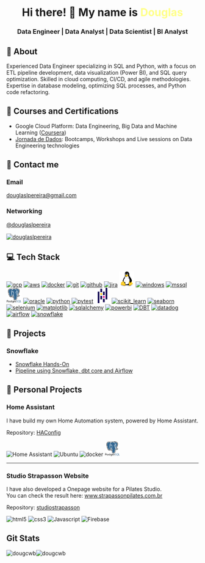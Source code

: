 <h1 align="center"> Hi there! 👋 My name is <span style="color:#FF8">Douglas</h1>
<h3 align="center">Data Engineer | Data Analyst | Data Scientist | BI Analyst</h3>

<!--
<a href="https://github.com/ryo-ma/github-profile-trophy"><h2>🏆 Github Profile Trophy</h2></a>
<p align="left">
 <a href="https://github.com/ryo-ma/github-profile-trophy"><img src="https://github-profile-trophy.vercel.app/?username=dougcwb&theme=onedark&no-frame=true" alt="dougcwb" /></a> </p>
<img alt="Static Badge" src="https://img.shields.io/badge/Experience-15%20years-red">
-->
<h2>💬 About</h2>
<p align="left">
    Experienced Data Engineer specializing in SQL and Python, with a focus on ETL pipeline development, 
    data visualization (Power BI), and SQL query optimization. 
    Skilled in cloud computing, CI/CD, and agile methodologies. 
    Expertise in database modeling, optimizing SQL processes, and Python code refactoring.
</p>

<h2>🌱 Courses and Certifications</h2>
<ul>
    <li>Google Cloud Platform: Data Engineering, Big Data and Machine Learning (<a href="https://www.coursera.org/account/accomplishments/specialization/ESBWG2R2C7XZ" target="_blank">Coursera</a>)</li>
<li>
    <a href="https://suajornadadedados.com.br/" target="_blank">Jornada de Dados</a>: Bootcamps, Workshops and Live sessions on Data Engineering technologies
</li>
</ul>

<h2>📧 Contact me</h2>
<h3 align="left">Email</h3>
<p align="left">
    <a href="mailto:douglaslpereira@gmail.com">douglaslpereira@gmail.com</a>
</p>

<h3 align="left">Networking</h3>
<p align="left">
    <a href="https://linkedin.com/in/douglaslpereira" target="_blank" title="MY LINKEDIN">@douglaslpereira</a></p>
<p align="left">
    <a href="https://linkedin.com/in/douglaslpereira" target="_blank" title="LINKEDIN"><img align="center" src="https://www.svgrepo.com/show/452047/linkedin-1.svg" alt="douglaslpereira" height="40" /></a>
</p>

<h2>💻 Tech Stack</h2>
<p align="left">
    <a href="https://cloud.google.com/" target="_blank" title="GCP"><img src="https://www.svgrepo.com/show/448223/gcp.svg" alt="gcp" height="40"/></a>
    <a href="https://aws.amazon.com" target="_blank" title="AWS"> <img src="https://www.svgrepo.com/show/448266/aws.svg" alt="aws" height="40"/></a>
    <a href="https://www.docker.com/" target="_blank" title="DOCKER"> <img src="https://www.svgrepo.com/show/303231/docker-logo.svg" alt="docker" height="40"/></a>
    <a href="https://git-scm.com/" target="_blank" title="GIT"> <img src="https://www.svgrepo.com/show/452210/git.svg" alt="git" height="40"/></a>
    <a href="https://github.com/dougcwb?tab=repositories" target="_blank" title="MY GITHUB"> <img src="https://www.svgrepo.com/show/512317/github-142.svg" alt="github" height="40"/></a>
    <a href="https://www.atlassian.com/br/software/jira" target="_blank" title="JIRA"> <img src="https://www.svgrepo.com/show/353935/jira.svg" alt="jira" height="40"/></a>
    <a href="https://www.linux.org/" target="_blank" title="LINUX"> <img src="https://raw.githubusercontent.com/devicons/devicon/master/icons/linux/linux-original.svg" alt="linux" height="40"/></a>
    <a href="https://www.microsoft.com/pt-br/windows-server/" target="_blank" title="WINDOWS"> <img src="https://www.svgrepo.com/show/382713/windows-applications.svg" alt="windows" height="40"/></a>
    <a href="https://www.microsoft.com/en-us/sql-server" target="_blank" title="SQL SERVER"> <img src="https://www.svgrepo.com/show/303229/microsoft-sql-server-logo.svg" alt="mssql" height="40"/></a>
    <a href="https://www.postgresql.org" target="_blank" title="POSTGRES"> <img src="https://raw.githubusercontent.com/devicons/devicon/master/icons/postgresql/postgresql-original-wordmark.svg" alt="postgresql" height="40"/></a>
    <a href="https://www.oracle.com/database/" target="_blank" title="ORACLE"> <img src="https://www.svgrepo.com/show/355152/oracle.svg" alt="oracle" height="40"/></a>
    <a href="https://www.python.org" target="_blank" title="PYTHON"> <img src="https://www.svgrepo.com/show/452091/python.svg" alt="python" height="40"/></a> 
    <a href="https://docs.pytest.org/en/stable/" target="_blank" title="PYTEST"> <img src="https://docs.pytest.org/en/stable/_static/pytest1.png" alt="pytest" height="40"/></a>
    <a href="https://pandas.pydata.org/" target="_blank" title="PANDAS"> <img src="https://raw.githubusercontent.com/devicons/devicon/2ae2a900d2f041da66e950e4d48052658d850630/icons/pandas/pandas-original.svg" alt="pandas" height="40"/></a>
    <a href="https://scikit-learn.org/" target="_blank" title="SCIKIT LEARN"><img src="https://upload.wikimedia.org/wikipedia/commons/0/05/Scikit_learn_logo_small.svg" alt="scikit_learn" height="40"/></a>
    <a href="https://seaborn.pydata.org/" target="_blank" title="SEABORN"> <img src="https://seaborn.pydata.org/_images/logo-mark-lightbg.svg" alt="seaborn" height="40"/></a>
    <a href="https://www.selenium.dev" target="_blank" title="SELENIUM"> <img src="https://raw.githubusercontent.com/detain/svg-logos/780f25886640cef088af994181646db2f6b1a3f8/svg/selenium-logo.svg" alt="selenium" height="40"/></a> 
    <a href="https://matplotlib.org/" target="_blank" title="MATPLOTLIB"><img src="https://upload.wikimedia.org/wikipedia/commons/thumb/8/84/Matplotlib_icon.svg/1024px-Matplotlib_icon.svg.png" alt="matplotlib" height="40"/></a>
    <a href="https://matplotlib.org/" target="_blank" title="SQLalchemy"><img src="https://upload.wikimedia.org/wikipedia/commons/thumb/d/d7/SQLAlchemy.svg/512px-SQLAlchemy.svg.png" alt="sqlalchemy" height="40"/></a>
    <a href="https://app.powerbi.com/" target="_blank" title="POWER BI"> <img src="https://www.svgrepo.com/show/473761/powerbi.svg" alt="powerbi" height="40"/></a>
    <a href="https://www.getdbt.com/" target="_blank" title="DBT"> <img src="https://www.svgrepo.com/show/330270/dbt.svg" alt="DBT" height="40"/></a> 
    <a href="https://www.datadoghq.com/" target="_blank" title="DATADOG"><img src="https://www.svgrepo.com/show/448219/datadog.svg" alt="datadog" height="40"/></a> 
    <a href="https://airflow.apache.org/" target="_blank" title="AIRFLOW"><img src="https://www.svgrepo.com/show/353380/airflow.svg" alt="airflow" height="40"/></a> 
    <a href="https://www.snowflake.com/" target="_blank" title="SNOWFLAKE"><img src="https://cdn.brandfetch.io/idJz-fGD_q/theme/dark/symbol.svg?k=bfHSJFAPEG" alt="snowflake" height="40"/></a> 

</p>


<h2>🔭 Projects</h2>
<h3>Snowflake</h3>
<ul>
<li><a href="https://github.com/dougcwb/snowflake-hands-on" target="_blank" title="Snowflake Hands-On">Snowflake Hands-On</a> </li>
<li><a href="https://github.com/dougcwb/pipeline-snowflake-dbt-airflow" target="_blank" title="Pipeline using Snowflake, dbt core and Airflow">Pipeline using Snowflake, dbt core and Airflow</a> </li>
</ul>

<h2>🔭 Personal Projects</h2>
<h3>Home Assistant</h3>
<p align="left">
    I have build my own Home Automation system, powered by Home Assistant.
</p>
<p align="left">
    Repository: <a href="https://github.com/dougcwb/HAConfig" target="_blank" title="Home Assistant Config Folder">HAConfig</a></p>
<p align="left">
    <img src="https://www.svgrepo.com/show/331429/home-assistant.svg" alt="Home Assistant" height="40"/>
    <img src="https://www.svgrepo.com/show/452122/ubuntu.svg" alt="Ubuntu" height="40"/>
    <img src="https://www.svgrepo.com/show/303231/docker-logo.svg" alt="docker" height="40"/>
    <img src="https://raw.githubusercontent.com/devicons/devicon/master/icons/postgresql/postgresql-original-wordmark.svg" alt="postgresql" height="40"/> 
</p>
<hr>
<h3>Studio Strapasson Website</h3>
<p align="left">I have also developed a Onepage website for a Pilates Studio. <br>You can check the result here:
    <a href="https://strapassonpilates.com.br/" target="_blank" title="noreferrer">www.strapassonpilates.com.br</a></p>
<p align="left">Repository:
    <a href="https://github.com/dougcwb/studiostrapasson" target="_blank" title="Github">studiostrapasson</a> 
</p>
<p align="left">
    <img src="https://www.svgrepo.com/show/387812/html-five.svg" alt="html5" height="40"/>
    <img src="https://www.svgrepo.com/show/378409/css-fill.svg" alt="css3" height="40"/>
    <img src="https://www.svgrepo.com/show/349419/javascript.svg" alt="Javascript" height="40"/>
    <img src="https://www.svgrepo.com/show/373595/firebase.svg" alt="Firebase" height="40"/>
</p>
<h2>Git Stats</h2>
<p>
    <img align="left" src="https://github-readme-stats.vercel.app/api/top-langs?username=dougcwb&show_icons=true&locale=en&layout=compact" alt="dougcwb" />
    <img align="left" src="https://github-readme-streak-stats.herokuapp.com/?user=dougcwb&" alt="dougcwb" />
</p>

<!--
<p>&nbsp;<img align="center" src="https://github-readme-stats.vercel.app/api?username=dougcwb&show_icons=true&locale=en" alt="dougcwb" /></p>
[![dougcwb's GitHub | Stats](https://stats.quira.sh/dougcwb/github?theme=dark)](https://quira.sh?utm_source=widgets&utm_campaign=dougcwb)
-->
